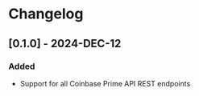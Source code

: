 # Changelog

## [0.1.0] - 2024-DEC-12

### Added

- Support for all Coinbase Prime API REST endpoints
